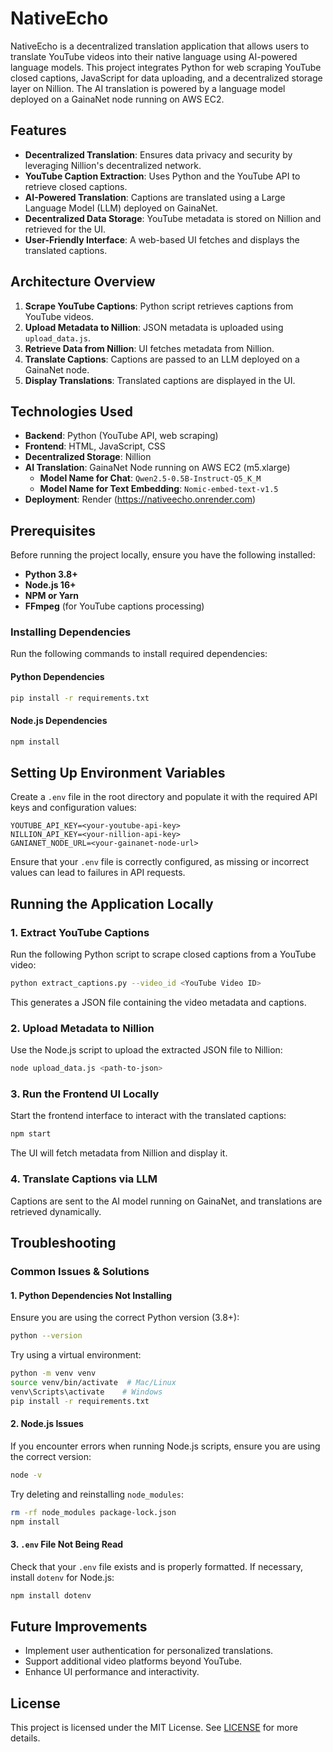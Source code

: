 # NativeEcho

NativeEcho is a decentralized translation application that allows users to translate YouTube videos into their native language using AI-powered language models. This project integrates Python for web scraping YouTube closed captions, JavaScript for data uploading, and a decentralized storage layer on Nillion. The AI translation is powered by a language model deployed on a GainaNet node running on AWS EC2.

## Features
- **Decentralized Translation**: Ensures data privacy and security by leveraging Nillion's decentralized network.
- **YouTube Caption Extraction**: Uses Python and the YouTube API to retrieve closed captions.
- **AI-Powered Translation**: Captions are translated using a Large Language Model (LLM) deployed on GainaNet.
- **Decentralized Data Storage**: YouTube metadata is stored on Nillion and retrieved for the UI.
- **User-Friendly Interface**: A web-based UI fetches and displays the translated captions.

## Architecture Overview
1. **Scrape YouTube Captions**: Python script retrieves captions from YouTube videos.
2. **Upload Metadata to Nillion**: JSON metadata is uploaded using `upload_data.js`.
3. **Retrieve Data from Nillion**: UI fetches metadata from Nillion.
4. **Translate Captions**: Captions are passed to an LLM deployed on a GainaNet node.
5. **Display Translations**: Translated captions are displayed in the UI.

## Technologies Used
- **Backend**: Python (YouTube API, web scraping)
- **Frontend**: HTML, JavaScript, CSS
- **Decentralized Storage**: Nillion
- **AI Translation**: GainaNet Node running on AWS EC2 (m5.xlarge)
  - **Model Name for Chat**: `Qwen2.5-0.5B-Instruct-Q5_K_M`
  - **Model Name for Text Embedding**: `Nomic-embed-text-v1.5`
- **Deployment**: Render (https://nativeecho.onrender.com)

## Prerequisites
Before running the project locally, ensure you have the following installed:
- **Python 3.8+**
- **Node.js 16+**
- **NPM or Yarn**
- **FFmpeg** (for YouTube captions processing)

### Installing Dependencies
Run the following commands to install required dependencies:

#### Python Dependencies
```sh
pip install -r requirements.txt
```

#### Node.js Dependencies
```sh
npm install
```

## Setting Up Environment Variables
Create a `.env` file in the root directory and populate it with the required API keys and configuration values:

```
YOUTUBE_API_KEY=<your-youtube-api-key>
NILLION_API_KEY=<your-nillion-api-key>
GANIANET_NODE_URL=<your-gainanet-node-url>
```

Ensure that your `.env` file is correctly configured, as missing or incorrect values can lead to failures in API requests.

## Running the Application Locally

### 1. Extract YouTube Captions
Run the following Python script to scrape closed captions from a YouTube video:
```sh
python extract_captions.py --video_id <YouTube Video ID>
```
This generates a JSON file containing the video metadata and captions.

### 2. Upload Metadata to Nillion
Use the Node.js script to upload the extracted JSON file to Nillion:
```sh
node upload_data.js <path-to-json>
```

### 3. Run the Frontend UI Locally
Start the frontend interface to interact with the translated captions:
```sh
npm start
```
The UI will fetch metadata from Nillion and display it.

### 4. Translate Captions via LLM
Captions are sent to the AI model running on GainaNet, and translations are retrieved dynamically.

## Troubleshooting
### Common Issues & Solutions
#### 1. Python Dependencies Not Installing
Ensure you are using the correct Python version (3.8+):
```sh
python --version
```
Try using a virtual environment:
```sh
python -m venv venv
source venv/bin/activate  # Mac/Linux
venv\Scripts\activate    # Windows
pip install -r requirements.txt
```

#### 2. Node.js Issues
If you encounter errors when running Node.js scripts, ensure you are using the correct version:
```sh
node -v
```
Try deleting and reinstalling `node_modules`:
```sh
rm -rf node_modules package-lock.json
npm install
```

#### 3. `.env` File Not Being Read
Check that your `.env` file exists and is properly formatted. If necessary, install `dotenv` for Node.js:
```sh
npm install dotenv
```

## Future Improvements
- Implement user authentication for personalized translations.
- Support additional video platforms beyond YouTube.
- Enhance UI performance and interactivity.

## License
This project is licensed under the MIT License. See [LICENSE](LICENSE) for more details.